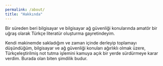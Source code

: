 ```yaml
---
permalink: /about/
title: "Hakkında"
---
```


Bir süreden beri bilgisayar ve bilgisayar ağ güvenliği konularında amatör bir uğraş olarak Türkçe literatür oluşturma gayretindeyim.

Kendi makinemde sakladığım ve zaman içinde derleyip toplamayı düşündüğüm, bilgisayar ve ağ güvenliği konuları ağırlıklı olmak üzere, Türkçeleştirilmiş not tutma işlemini kamuya açık bir yerde sürdürmeye karar verdim. Burada olan biten şimdilik budur.
